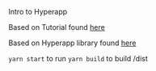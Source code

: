 Intro to Hyperapp

Based on Tutorial found [here](https://www.codementor.io/chriswahlfeldt/getting-started-with-hyperapp-lk2u2fb85)

Based on Hyperapp library found [here](https://github.com/hyperapp/hyperapp/blob/master/README.md)

`yarn start` to run
`yarn build` to build /dist
